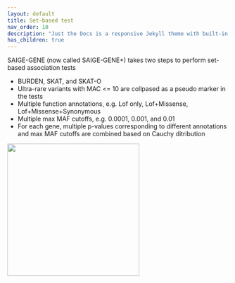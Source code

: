 ```yaml
---
layout: default
title: Set-based test 
nav_order: 10
description: "Just the Docs is a responsive Jekyll theme with built-in search that is easily customizable and hosted on GitHub Pages."
has_children: true
---
```



SAIGE-GENE (now called SAIGE-GENE+) takes two steps to perform set-based association tests 
- BURDEN, SKAT, and SKAT-O
- Ultra-rare variants with MAC <= 10 are collpased as a pseudo marker in the tests
- Multiple function annotations, e.g. Lof only, Lof+Missense, Lof+Missense+Synonymous
- Multiple max MAF cutoffs, e.g. 0.0001, 0.001, and 0.01
- For each gene, multiple p-values corresponding to different annotations and max MAF cutoffs are combined based on Cauchy ditribution

<img src="{{site.baseurl | prepend: site.url}}assets/img/SAIGE-GENE-pie.png" width="300">
